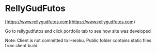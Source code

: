 ﻿# RellyGudFutos

[https://www.rellygudfutos.com](https://www.rellygudfutos.com)

Go to rellygudfutos and click portfolio tab to see how site was developed

Note: Client is not committed to Heroku. Public folder contains static files from client build
